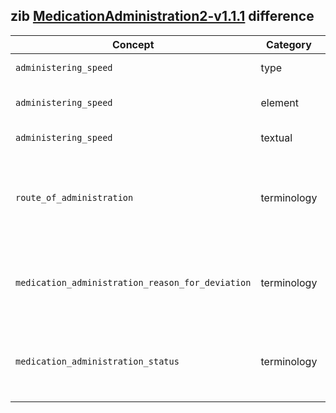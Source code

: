 ## zib [MedicationAdministration2-v1.1.1](https://zibs.nl/wiki/MedicationAdministration2-v1.1.1(2020EN)) difference

| Concept         | Category          | Description                             | 
|-----------------|-------------------|-----------------------------------------|
|`administering_speed` | type | Replaced type BackboneElement with Range type and added  HdBe-Range partial CBB. |
|`administering_speed` | element | Removed elements minimum_value, maximum_value and nominal_value as they are defined within the HdBe-Range. |
|`administering_speed` | textual | Removed context regarding the Dutch NHG table. |
|`route_of_administration` | terminology | Replaced Dutch valueSet with the SNOMED hierarchy containing descendents of 284009009 (Route of administration value) ([zib ticket #1781](https://bits.nictiz.nl/browse/ZIB-1781)) and renamed it to RouteOfMedicationAdministration to reuse the ValueSet both here and in InstructionsForUse. |
|`medication_administration_reason_for_deviation` | terminology | Used the [2022 CodeList](https://zibs.nl/wiki/MedicationAdministration2-v2.0(2022EN)#MedicationAdministrationReasonForDeviationCodeLis) instead of the current versions as it has SNOMED codes. Also added SNOMED codes for Unknown and Other, and added the CodeSystem MedicationAdministrationReasonForDeviation to replace the Dutch SNOMED codes. |
|`medication_administration_status` | terminology | Replaced codes of the MedicationAdministrationStatus ValueSet with SNOMED codes where applicable and added the CodeSystem MedicationAdministrationStatus for the replacement of other codes. | 